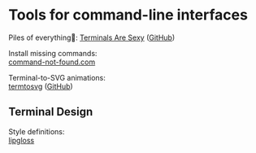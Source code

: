 
# Tools for command-line interfaces

Piles of everything💩:
[Terminals Are Sexy](https://terminalsare.sexy/) ([GitHub](https://github.com/k4m4/terminals-are-sexy))

Install missing commands:  
[command-not-found.com](https://command-not-found.com/)

Terminal-to-SVG animations:  
[termtosvg](https://nbedos.github.io/termtosvg/) ([GitHub](https://github.com/nbedos/termtosvg))

## Terminal Design

Style definitions:  
[lipgloss](https://github.com/charmbracelet/lipgloss)
